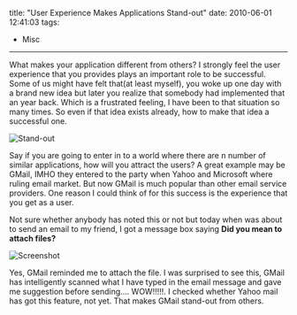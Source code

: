 title: "User Experience Makes Applications Stand-out"
date: 2010-06-01 12:41:03
tags:
- Misc
---

What makes your application different from others? I strongly feel the user experience that you provides plays an important role to be successful. Some of us might have felt that(at least myself), you woke up one day with a brand new idea but later you realize that somebody had implemented that an year back. Which is a frustrated feeling, I have been to that situation so many times. So even if that idea exists already, how to make that idea a successful one.

![Stand-out](http://cdn.rajeeshcv.com/images/2010/06/standout_thumb.jpg)

Say if you are going to enter in to a world where there are n number of similar applications, how will you attract the users? A great example may be GMail, IMHO they entered to the party when Yahoo and Microsoft where ruling email market. But now GMail is much popular than other email service providers. One reason I could think of for this success is the experience that you get as a user.

Not sure whether anybody has noted this or not but today when was about to send an email to my friend, I got a message box saying **Did you mean to attach files?**

![Screenshot](http://cdn.rajeeshcv.com/images/2010/06/clip_image001_thumb.png)

Yes, GMail reminded me to attach the file. I was surprised to see this, GMail has intelligently scanned what I have typed in the email message and gave me suggestion before sending…. WOW!!!!!. I checked whether Yahoo mail has got this feature, not yet. That makes GMail stand-out from others.
